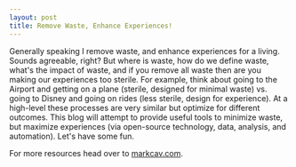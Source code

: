 ```yaml
---
layout: post
title: Remove Waste, Enhance Experiences!
---
```


Generally speaking I remove waste, and enhance experiences for a living. Sounds agreeable, right? But where is waste, how do we define waste, what's the impact of waste, and if you remove all waste then are you making our experiences too sterile. For example, think about going to the Airport and getting on a plane (sterile, designed for minimal waste) vs. going to Disney and going on rides (less sterile, design for experience). At a high-level these processes are very similar but optimize for different outcomes. This blog will attempt to provide useful tools to minimize waste, but maximize experiences (via open-source technology, data, analysis, and automation).  Let's have some fun.    

For more resources head over to [markcav.com](http://markcav.com).
